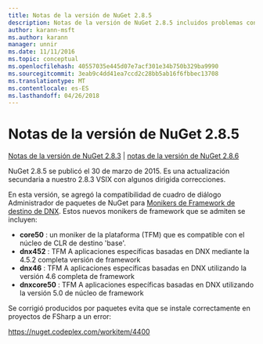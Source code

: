 ```yaml
---
title: Notas de la versión de NuGet 2.8.5
description: Notas de la versión de NuGet 2.8.5 incluidos problemas conocidos, correcciones de errores, las funciones agregadas y dcr.
author: karann-msft
ms.author: karann
manager: unnir
ms.date: 11/11/2016
ms.topic: conceptual
ms.openlocfilehash: 40557035e445d07e7acf301e34b750b329ba9990
ms.sourcegitcommit: 3eab9c4dd41ea7ccd2c28bb5ab16f6fbbec13708
ms.translationtype: MT
ms.contentlocale: es-ES
ms.lasthandoff: 04/26/2018
---
```

# <a name="nuget-285-release-notes"></a>Notas de la versión de NuGet 2.8.5

[Notas de la versión de NuGet 2.8.3](../release-notes/nuget-2.8.3.md) | [notas de la versión de NuGet 2.8.6](../release-notes/nuget-2.8.6.md)

NuGet 2.8.5 se publicó el 30 de marzo de 2015. Es una actualización secundaria a nuestro 2.8.3 VSIX con algunos dirigida correcciones.

En esta versión, se agregó la compatibilidad de cuadro de diálogo Administrador de paquetes de NuGet para [Monikers de Framework de destino de DNX](https://github.com/aspnet/dnx).  Estos nuevos monikers de framework que se admiten se incluyen:

* **core50** : un moniker de la plataforma (TFM) que es compatible con el núcleo de CLR de destino 'base'.
* **dnx452** : TFM A aplicaciones específicas basadas en DNX mediante la 4.5.2 completa versión de framework
* **dnx46** : TFM A aplicaciones específicas basadas en DNX utilizando la versión 4.6 completa de framework
* **dnxcore50** : TFM A aplicaciones específicas basadas en DNX utilizando la versión 5.0 de núcleo de framework

Se corrigió producidos por paquetes evita que se instale correctamente en proyectos de FSharp a un error:

https://nuget.codeplex.com/workitem/4400